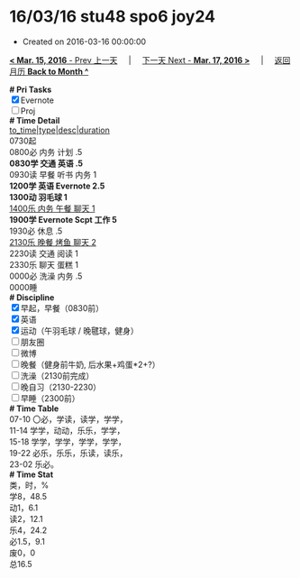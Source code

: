 # 16/03/16 stu48 spo6 joy24

- Created on 2016-03-16 00:00:00

[**< Mar. 15, 2016** - Prev 上一天](/lifelogs/2016/03/d15.md) &nbsp; &nbsp; | &nbsp; &nbsp; [下一天 Next - **Mar. 17, 2016 >**](/lifelogs/2016/03/d17.md) &nbsp; &nbsp; |  &nbsp; &nbsp; [返回月历 **Back to Month ^**](/lifelogs/2016/03/index.md)
<br/><div><b># Pri Tasks</b></div><div><input checked="true" type="checkbox"/>Evernote</div><div><input type="checkbox"/>Proj</div><div><b># Time Detail</b></div><div><u>to_time|type|desc|duration</u></div><div>0730起</div><div>0800必 内务 计划 .5</div><div><b>0830学 交通 英语 .5</b></div><div>0930读 早餐 听书 内务 1</div><div><b>1200学 英语 Evernote 2.5</b></div><div><b>1300动 羽毛球 1</b></div><div><u>1400乐 内务 午餐 聊天 1</u></div><div><b>1900学 Evernote Scpt 工作 5</b></div><div>1930必 休息 .5</div><div><u>2130乐 晚餐 烤鱼 聊天 2</u></div><div>2230读 交通 阅读 1</div><div>2330乐 聊天 蛋糕 1</div><div>0000必 洗澡 内务 .5</div><div>0000睡</div><div><b># Discipline</b></div><div><input checked="true" type="checkbox"/>早起，早餐（0830前）</div><div><input checked="true" type="checkbox"/>英语</div><div><input checked="true" type="checkbox"/>运动（午羽毛球 / 晚毽球，健身）</div><div><input type="checkbox"/>朋友圈</div><div><input type="checkbox"/>微博</div><div><input type="checkbox"/>晚餐（健身前牛奶, 后水果+鸡蛋*2+?）</div><div><input type="checkbox"/>洗澡（2130前完成）</div><div><input type="checkbox"/>晚自习（2130-2230）</div><div><input type="checkbox"/>早睡（2300前）</div><div><b># Time Table</b></div><div>07-10 〇必，学读，读学，学学，</div><div>11-14 学学，动动，乐乐，学学，</div><div>15-18 学学，学学，学学，学学，</div><div>19-22 必乐，乐乐，乐读，读乐，</div><div>23-02 乐必。</div><div><b># Time Stat</b></div><div>类，时，%</div><div>学8，48.5</div><div>动1，6.1</div><div>读2，12.1</div><div>乐4，24.2</div><div>必1.5，9.1</div><div>废0，0</div><div>总16.5</div>
